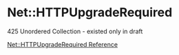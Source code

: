 # Net::HTTPUpgradeRequired

425 Unordered Collection - existed only in draft

[Net::HTTPUpgradeRequired Reference](https://ruby-doc.org/stdlib-2.6/libdoc/net/http/rdoc/Net/HTTPUpgradeRequired.html)
